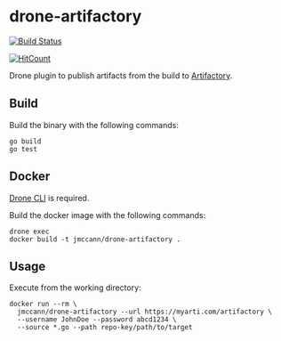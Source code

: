 # drone-artifactory

[![Build Status](http://beta.drone.io/api/badges/jmccann/drone-artifactory/status.svg)](http://beta.drone.io/jmccann/drone-artifactory)

[![HitCount](http://hits.dwyl.io/ksapare/https://github.com/ksapare/drone-artifactory.svg)](http://hits.dwyl.io/ksapare/https://github.com/ksapare/drone-artifactory)

Drone plugin to publish artifacts from the build to [Artifactory](https://www.jfrog.com/artifactory/).

## Build

Build the binary with the following commands:

```
go build
go test
```

## Docker

[Drone CLI](http://docs.drone.io/cli-installation/) is required.

Build the docker image with the following commands:

```
drone exec
docker build -t jmccann/drone-artifactory .
```

## Usage

Execute from the working directory:

```
docker run --rm \
  jmccann/drone-artifactory --url https://myarti.com/artifactory \
  --username JohnDoe --password abcd1234 \
  --source *.go --path repo-key/path/to/target
```
